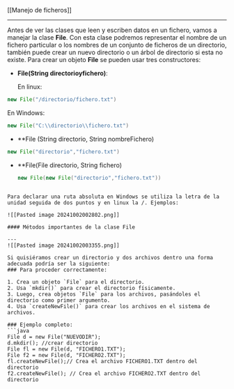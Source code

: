 [[Manejo de ficheros]]

----
Antes de ver las clases que leen y escriben datos en un fichero, vamos a manejar la clase **File**. Con esta clase podremos representar el nombre de un fichero particular o los nombres de un conjunto de ficheros de un directorio, también puede crear un nuevo directorio o un árbol de directorio si esta no existe. Para crear un objeto **File** se pueden usar tres constructores:
- **File(String directorioyfichero)**:
  
  En linux:
```java
new File("/directorio/fichero.txt")
```

En Windows:
```java
new File("C:\\directorio\\fichero.txt")
```

- **File (String directorio, String nombreFichero)
```java
new File("directorio","fichero.txt")
```

- **File(File directorio, String fichero)
  ```java
  new File(new File("directorio","fichero.txt"))
```

Para declarar una ruta absoluta en Windows se utiliza la letra de la unidad seguida de dos puntos y en linux la /. Ejemplos:

![[Pasted image 20241002002802.png]]

#### Métodos importantes de la clase File

---
![[Pasted image 20241002003355.png]]

Si quisiéramos crear un directorio y dos archivos dentro una forma adecuada podría ser la siguiente:
### Para proceder correctamente:

1. Crea un objeto `File` para el directorio.
2. Usa `mkdir()` para crear el directorio físicamente.
3. Luego, crea objetos `File` para los archivos, pasándoles el directorio como primer argumento.
4. Usa `createNewFile()` para crear los archivos en el sistema de archivos.

### Ejemplo completo:
```java
File d = new File("NUEVODIR");
d.mkdir(); //crear directorio
File fl = new File(d, "FICHERO1.TXT"); 
File f2 = new File(d, "FICHERO2.TXT"); 
fl.createNewFile();// Crea el archivo FICHERO1.TXT dentro del directorio
f2.createNewFile(); // Crea el archivo FICHERO2.TXT dentro del directorio
```

